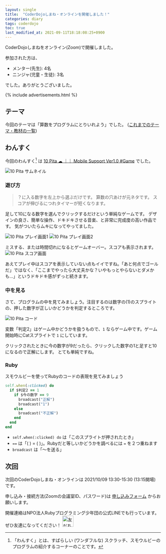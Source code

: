 ```yaml
---
layout: single
title:  "CoderDojoしまね・オンラインを開催しました！"
categories: diary
tags: coderdojo
toc: true
last_modified_at: 2021-09-11T18:18:08:25+0900
---
```

CoderDojoしまねをオンライン(Zoom)で開催しました。

参加された方は、

- メンター(先生): 4名
- ニンジャ(児童・生徒): 3名

でした。ありがとうございました。

{% include advertisements.html %}

## テーマ

今回のテーマは「算数をプログラムにとりいれよう」でした。
([これまでのテーマ・教材の一覧](https://github.com/smalruby/smalruby.jp/wiki/%E3%83%86%E3%83%BC%E3%83%9E%E4%B8%80%E8%A6%A7%E3%82%84%E6%95%99%E7%A7%91%E6%9B%B8))

## わんすく

今回のわんすく[^1] は [10 Pita ☁ ｜｜ Mobile Support Ver1.0 #Game](https://scratch.mit.edu/projects/559105914/) でした。

[^1]: 「わんすく」とは、すばらしい (ワンダフルな) スクラッチ、スモウルビーのプログラムの紹介するコーナーのことです。


![10 Pita サムネイル]({{site.baseurl}}/assets/images/coderdojo-shimane-2021-09-11-online/10pita-thumbnail.png)

### 遊び方

> ？に入る数字を左上から選ぶだけです。
> 算数の穴あけが元ネタです。
> スコアが伸びるにつれタイマーが短くなります。

足して10になる数字を選んでクリックするだけという単純なゲームです。
デザインの良さ、簡単な操作、ドキドキさせる音楽、と非常に完成度の高い作品です。
気がついたらムキになってやってました。

![10 Pita プレイ画面1]({{site.baseurl}}/assets/images/coderdojo-shimane-2021-09-11-online/10pita-play.png)
![10 Pita プレイ画面2]({{site.baseurl}}/assets/images/coderdojo-shimane-2021-09-11-online/10pita-play2.png)

ミスする、または時間切れになるとゲームオーバー。スコアも表示されます。
![10 Pita スコア画面]({{site.baseurl}}/assets/images/coderdojo-shimane-2021-09-11-online/10pita-score.png)

あえてプレイ中はスコアを表示していない点もイイですね。「あと何点でゴールだ」ではなく、「ここまでやったら大丈夫かな？いやもっとやらないとダメかも...」というドキドキ感がずっと続きます。

### 中を見る

さて、プログラムの中を見てみましょう。注目するのは数字の(1)のスプライトの、押した数字が正しいかどうかを判定するところです。

![10 Pita コード]({{site.baseurl}}/assets/images/coderdojo-shimane-2021-09-11-online/10pita-code.png)

変数「判定2」はゲーム中かどうかを扱うもので、`1` ならゲーム中です。ゲーム開始時にCatスプライトで `1` にしています。

クリックされたときに今の数字が9だったら、クリックした数字の1と足すと10になるので正解にします。
とても単純ですね。

### Ruby

スモウルビーを使ってRubyのコードの表現を見てみましょう

```ruby
self.when(:clicked) do
  if $判定2 == 1
    if $今の数字 == 9
      broadcast("正解")
      broadcast("1")
    else
      broadcast("不正解")
    end
  end
end
```

- `self.when(:clicked) do` は「このスプライトが押されたとき」
- `==` は「(  ) = (  )」。Rubyだと等しいかどうかを調べるには `=` を２つ重ねます
- `broadcast` は「〜を送る」

## 次回

次回のCoderDojoしまね・オンラインは 2021/10/09 13:30-15:30 (13:15開場) です。

申し込み・接続方法(Zoomの会議室ID、パスワード)は [申し込みフォーム](https://forms.gle/e3SWaMxUXKqxedvD7) からお願いします。

開催連絡はNPO法人Rubyプログラミング少年団の公式LINEでも行っています。ぜひ友達になってください！
<a href="https://lin.ee/aJwgLOQ"><img src="https://scdn.line-apps.com/n/line_add_friends/btn/ja.png" alt="友だち追加" height="36" border="0"></a>
